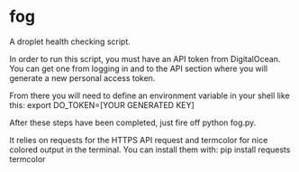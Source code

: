 fog
===

A droplet health checking script.

In order to run this script, you must have an API token from DigitalOcean. You
can get one from logging in and to the API section where you will generate a
new personal access token.

From there you will need to define an environment variable in your shell like
this:
    export DO_TOKEN=[YOUR GENERATED KEY]

After these steps have been completed, just fire off python fog.py.

It relies on requests for the HTTPS API request and termcolor for nice colored
output in the terminal. You can install them with:
    pip install requests termcolor
